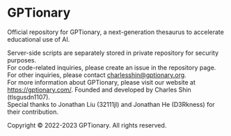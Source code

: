 # GPTionary
Official repository for GPTionary, a next-generation thesaurus to accelerate educational use of AI.  

Server-side scripts are separately stored in private repository for security purposes.  
For code-related inquiries, please create an issue in the repository page.  
For other inquiries, please contact charlesshin@gptionary.org.  
For more information about GPTionary, please visit our website at https://gptionary.com/.
Founded and developed by Charles Shin (tlsgusdn1107).  
Special thanks to Jonathan Liu (32111jl) and Jonathan He (D3Rkness) for their contribution.
  
Copyright © 2022-2023 GPTionary. All rights reserved.
